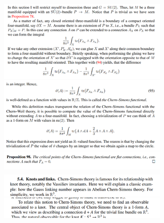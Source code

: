 ![](../attachments/Pasted%20image%2020210613125510.png)
![](../attachments/Pasted%20image%2020210613125522.png)
![](../attachments/Pasted%20image%2020210613125530.png)

![](../attachments/Pasted%20image%2020211003195216.png)
![](../attachments/Pasted%20image%2020211003195204.png)